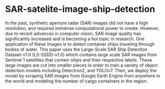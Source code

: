 # SAR-satelite-image-ship-detection
In the past, synthetic aperture radar (SAR) images did not have a high resolution, and required immense computational power to create. However, due to recent advances in computer vision, SAR image quality has significantly increased and is becoming a hot topic in research. One application of these images is to detect container ships traveling through bodies of water. This paper uses the Large-Scale SAR Ship Detection Dataset-v1.0 (LS-SSDD-v1.0) which contains large scale SAR images from Sentinel 1 satellites that contain ships and their respective labels. These large images are cut into smaller pieces in order to train a variety of object detection models including Detectron2, and YOLOv7. Then, we deploy the model by scraping SAR images from Google Earth Engine from anywhere in the world and modeling the number of cargo containers in the region.
